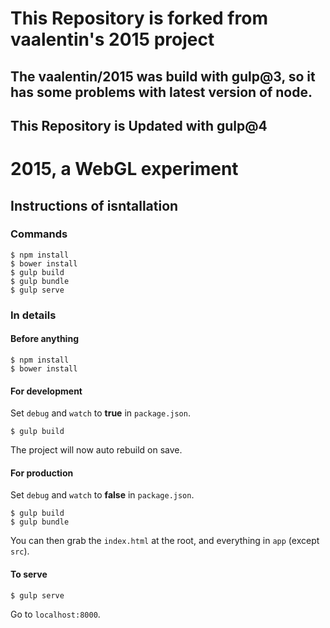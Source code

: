 # This Repository is forked from vaalentin's 2015 project
## The vaalentin/2015 was build with gulp@3, so it has some problems with latest version of node.
## This Repository is Updated with gulp@4
# 2015, a WebGL experiment

## Instructions of isntallation

### Commands

```
$ npm install
$ bower install
$ gulp build
$ gulp bundle
$ gulp serve
```

### In details

####  Before anything

```
$ npm install
$ bower install
```

#### For development

Set `debug` and `watch` to **true** in `package.json`.

```
$ gulp build
```

The project will now auto rebuild on save.

#### For production

Set `debug` and `watch` to **false** in `package.json`.

```
$ gulp build
$ gulp bundle
```

You can then grab the `index.html` at the root, and everything in `app` (except `src`).

#### To serve

```
$ gulp serve
```

Go to `localhost:8000`.

